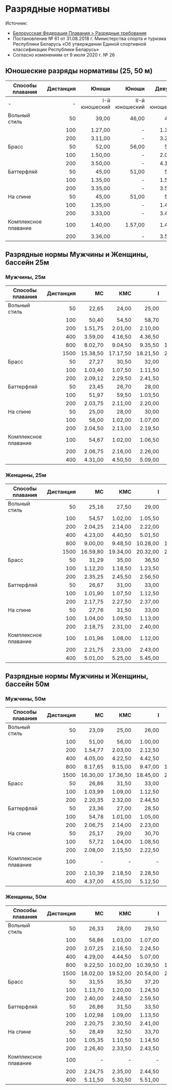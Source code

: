 # Разрядные нормативы
Источник: 
- [Белорусская Федерация Плавания > Разрядные требования](http://blrswimming.by/index.php/sportsmenam-i-treneram/razryadnye-trebovaniya)
- Постановление № 61 от 31.08.2018 г. Министерства спорта и туризма Республики Беларусь «Об утверждении Единой спортивной классификации Республики Беларусь»
- Согласно изменениям от 9 июля 2020 г. № 26

## Юношеские разряды нормативы (25, 50 м)
| Способы плавания | Дистанция | Юноши | Юноши | Девушки | Девушки |
| --- |  ---: |  ---: |  ---: |  ---: |  ---: |
| - | - | I-й юношеский | II-й юношеский | I-й юношеский | II-й юношеский |-
| Вольный стиль | 50 | 39,00  | 46,00 | 42,00 | 49,00 |
|   | 100 | 1.27,00 | - | 1.34,00 | - |
|   | 200 | 3.11,00 | - | 3.25,00 | - |
| Брасс | 50 | 52,00 | 56,00 | 58,00 | 1.04,00 |
|   | 100 | 1.50,00 | - | 2.04,00 | - |
|   | 200 | 3.50,00 | - | 4.16,00 | - |
| Баттерфляй | 50 | 45,00 | 51,00 | 51,00 | 56,00 |
|   | 100 | 1.35,00 | - | 1.50,00 | - |
|   | 200 | 3.35,00 | - | 3.52,00 | - |
| На спине | 50 | 45,00 | 51,00 | 50,00 | 59,00 |
|   | 100 | 1.35,00 | - | 1.46,00 | - |
|   | 200 | 3.33,00 | - | 3.48,00 | - |
| Комплексное плавание | 100 | 1.40,00 | 1.57,00 | 1.48,00 | 2.05,00 |
|   | 200 | 3.36,00 | - | 3.51,00 | - |

## Разрядные нормы Мужчины и Женщины, бассейн 25м
### Мужчины, 25м
| Способы плавания | Дистанция | МС | КМС | I | II | III |
| --- | ---: | ---: | ---: | ---: | ---: | ---: |
| Вольный стиль |  50 | 22,65 | 24,00 | 25,00 | 29,00 | 32,50 |
|   |  100 | 50,40 | 54,50 | 58,70 | 1.06,00 | 1.14,50 |
|   |  200 | 1.51,75 | 2.01,00 | 2.10,00 | 2.27,00 | 2.47,00 |
|   |  400 | 3.59,00 | 4.16,50 | 4.36,50 | 5.12,50 | 6.02,00 |
|   |  800 | 8.02,70 | 9.04,50 | 9.35,50 | 10.35,50 | 12.37,50 |
|   | 1500 | 15.38,50 | 17.17,50 | 18.21,50 | 20.35,50 | 24.24,50 |
| Брасс | 50	| 27,27 | 30,50 | 32,00 | 36,00 | 40,50 |
|   | 100 | 1.03,40 | 1.07,50 | 1.11,50 | 1.19,00 | 1.29,50 |
|   | 200 | 2.09,12 | 2.29,50 | 2.41,50 | 2.56,00 | 3.13,50 |
| Баттерфляй | 50 | 23,45 | 26,70 | 28,00 | 32,00 | 36,50 |
|   | 100 | 51,97 | 59,50 | 1.03,50 | 1.10,50 | 1.22,50 |
|   | 200 | 2.03,75 | 2.11,00 | 2.20,00 | 2.40,50 | 3.04,50 |
| На спине | 50 | 25,00 | 28,00 | 30,00 | 33,00 | 36,00 |
|   | 100 | 56,00 | 1.02,00 | 1.07,00 | 1.14,50 | 1.23,50 |
|   | 200 | 2.04,50 | 2.13,00 | 2.19,50 | 2.39,50 | 3.04,50 |
| Комплексное плавание | 100 | 54,67 | 1.02,00 | 1.06,50 | 1.12,50 | 1.19,50 |
|   | 200 | 2.06,75 | 2.16,00 | 2.26,00 | 2.44,00 | 3.00,50 |
|   | 400 | 4.31,00 | 4.50,50 | 5.09,00 | 5.50,50 | 6.37,50 |

### Женщины, 25м
| Способы плавания | Дистанция | МС | КМС | I | II | III |
| --- | ---: | ---: | ---: | ---: | ---: | ---: |
| Вольный стиль | 50 | 25,16 | 27,50 | 29,00 | 32,00 | 35,70 |
|   | 100 | 54,57 | 1.02,00 | 1.05,50 | 1.12,00 | 1.21,50 |
|   | 200 | 2.04,25 | 2.14,00 | 2.22,00 | 2.39,50 | 2.55,00 |
|   | 400 | 4.23,00 | 4.40,50 | 5.01,50 | 5.41,00 | 6.29,50 |
|   | 800 | 9.00,00 | 9.48,50 | 10.28,00 | 11.50,50 | 13.38,00 |
|   | 1500 | 16.59,80 | 19.34,00 | 20.32,00 | 23.22,00 | 28.18,00 |
| Брасс| 50 | 31,29 | 35,00 | 36,50 | 39,50 | 43,50 |
|   | 100 | 1.12,20 | 1.18,50 | 1.23,50 | 1.31,50 | 1.41,50 |
|   | 200 | 2.35,25 | 2.45,50 | 2.56,50 | 3.14,50 | 3.33,00 |
| Баттерфляй | 50 | 26,67 | 31,00 | 33,00 | 35,50 | 38,50 |
|   | 100 | 1.01,90 | 1.07,50 | 1.12,50 | 1.22,50 | 1.32,50 |
|   | 200 | 2.17,75 | 2.27,50 | 2.37,00 | 3.02,00 | 3.25,50 |
| На спине | 50 | 27,76 | 31,50 | 33,00 | 35,50 | 38,50 |
|   | 100 | 1.04,00 | 1.09,50 | 1.13,00 | 1.21,00 | 1.29,00 |
|   | 200 | 2.18,75 | 2.31,00 | 2.40,00 | 3.02,00 | 3.27,50 |
| Комплексное плавание | 100 | 1.01,96 | 1.08,00 | 1.12,00 | 1.17,00 | 1.25,00 |
|   | 200 | 2.21,75 | 2.33,00 | 2.43,00 | 3.03,50 | 3.24,00 |
|   | 400 | 5.01,00 | 5.25,00 | 5.45,00 | 6.35,00 | 7.15,00 |


## Разрядные нормы Мужчины и Женщины, бассейн 50м
### Мужчины, 50м
| Способы плавания | Дистанция | МС | КМС | I | II | III |
| --- | ---: | ---: | ---: | ---: | ---: | ---: |
| Вольный стиль | 50 | 23,09 | 25,00 | 26,00 | 30,00 | 34,50 |
|   | 100 | 51,00 | 56,00 | 1.00,00 | 1.08,00 | 1.16,00 |
|   | 200 | 1.54,77 | 2.03,00 | 2.12,50 | 2.30,00 | 2.49,00 |
|   | 400 | 4.05,00 | 4.22,50 | 4.42,50 | 5.18,00 | 6.09,00 |
|   | 800 | 8.17,65 | 9.15,00 | 9.47,00 | 10.47,00 | 12.48,00 |
|   | 1500 | 16.30,00 | 17.36,50 | 18.45,00 | 20.56,50 | 24.38,50 |
| Брасс | 50 | 26,86 | 31,50 | 33,00 | 36,50 | 41,50 |
|   | 100 | 1.03,99 | 1.09,00 | 1.12,50 | 1.20,50 | 1.31,00 |
|   | 200 | 2.20,35 | 2.32,00 | 2.44,50 | 2.58,00 | 3.15,00 |
| Баттерфляй | 50 | 23,36 | 27,00 | 28,50 | 33,00 | 37,00 |
|   | 100 | 54,78 | 1.01,00 | 1.05,00 | 1.11,70 | 1.23,00 |
|   | 200 | 2.06,75 | 2.14,00 | 2.23,00 | 2.42,50 | 3.05,00 |
| На спине | 50 | 25,17 | 29,00 | 30,70 | 34,00 | 37,00 |
|   | 100 | 57,72 | 1.04,00 | 1.08,50 | 1.15,50 | 1.25,00 |
|   | 200 | 2.08,00 | 2.15,50 | 2.22,50 | 2.42,50 | 3.07,00 |
| Комплексное плавание | 100 | - | - | - | - | - |
|   | 200 | 2.10,39 | 2.18,50 | 2.28,50 | 2.46,50 | 3.03,00 |
|   | 400 | 4.37,00 | 4.55,00 | 5.12,50 | 5.54,50 | 6.39,00 |

### Женщины, 50м
| Способы плавания | Дистанция | МС | КМС | I | II | III |
| --- | ---: | ---: | ---: | ---: | ---: | ---: |
| Вольный стиль | 50 | 26,33 | 28,00 | 29,50 | 33,50 | 37,50 |
|   | 100 | 56,86 | 1.03,00 | 1.07,00 | 1.13,00 | 1.23,00 |
|   | 200 | 2.07,25 | 2.16,50 | 2.24,50 | 2.41,00 | 2.58,00 |
|   | 400 | 4.29,00 | 4.44,50 | 5.07,00 | 5.48,00 | 6.33,50 |
|   | 800 | 9.22,50 | 10.02,00 | 10.39,50 | 12.02,50 | 13.48,00 |
|   | 1500 | 18.02,00 | 19.52,00 | 20.54,00 | 23.44,00 | 28.26,50 |
| Брасс | 50 | 31,55 | 35,50 | 37,20 | 40,50 | 44,50 |
|   | 100 | 1.13,70 | 1.20,00 | 1.24,50 | 1.32,50 | 1.42,50 |
|   | 200 | 2.40,00 | 2.48,50 | 2.59,50 | 3.16,00 | 3.35,00 |
| Баттерфляй | 50 | 26,86 | 31,50 | 33,50 | 36,00 | 39,00 |
|   | 100 | 1.02,98 | 1.09,00 | 1.13,50 | 1.23,50 | 1.33,50 |
|   | 200 | 2.20,75 | 2.30,50 | 2.41,00 | 3.05,00 | 3.28,00 |
| На спине | 50 | 28,49 | 32,50 | 33,70 | 36,00 | 38,50 |
|   | 100 | 1.05,35 | 1.10,50 | 1.14,50 | 1.22,50 | 1.30,50 |
|   | 200 | 2.26,40 | 2.33,50 | 2.43,50 | 3.05,50 | 3.29,50 |
| Комплексное плавание | 100 | - | - | - | - | - |
|   | 200 | 2.24,75 | 2.35,00 | 2.44,50 | 3.06,00 | 3.25,00 |
|   | 400 | 5.11,50 | 5.30,50 | 5.51,00 | 6.38,50 | 7.21,00 |
